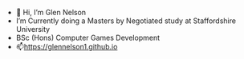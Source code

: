 - 👋 Hi, I’m Glen Nelson
- I’m Currently doing a Masters by Negotiated study at Staffordshire University 
- BSc (Hons) Computer Games Development
- 📫https://glennelson1.github.io

<!---
glennelson1/glennelson1 is a ✨ special ✨ repository because its `README.md` (this file) appears on your GitHub profile.
You can click the Preview link to take a look at your changes.
--->
